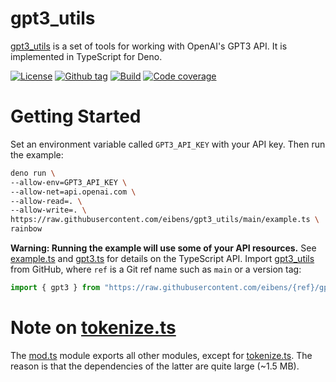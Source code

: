 # gpt3_utils

[gpt3_utils] is a set of tools for working with OpenAI's GPT3 API. It is
implemented in TypeScript for Deno.

[![License][license-shield]](LICENSE) [![Github
tag][github-shield]][github]
[![Build][build-shield]][build] [![Code
coverage][coverage-shield]][coverage]

# Getting Started

Set an environment variable called `GPT3_API_KEY` with your API key. Then run
the example:

```sh
deno run \
--allow-env=GPT3_API_KEY \
--allow-net=api.openai.com \
--allow-read=. \
--allow-write=. \
https://raw.githubusercontent.com/eibens/gpt3_utils/main/example.ts \
rainbow
```

**Warning: Running the example will
use some of your API resources.** See [example.ts](example.ts) and
[gpt3.ts](gpt3.ts) for details on the TypeScript API. Import [gpt3_utils] from
GitHub, where `ref` is a Git ref name such as `main` or a version tag:

```ts
import { gpt3 } from "https://raw.githubusercontent.com/eibens/{ref}/gpt3_utils/mod.ts";
```

# Note on [tokenize.ts](tokenize.ts)

The [mod.ts](mod.ts) module exports all other modules, except for
[tokenize.ts](tokenize.ts). The reason is that the dependencies of the latter
are quite large (~1.5 MB).

<!-- references -->

[gpt3_utils]: #
[deno third party]: https://deno.land/x/
[deno standard]: https://deno.land/std/

<!-- badges -->

[github]: https://github.com/eibens/gpt3_utils
[github-shield]: https://img.shields.io/github/v/tag/eibens/gpt3_utils?label&logo=github
[coverage-shield]: https://img.shields.io/codecov/c/github/eibens/gpt3_utils?logo=codecov&label
[license-shield]: https://img.shields.io/github/license/eibens/gpt3_utils?color=informational
[coverage]: https://codecov.io/gh/eibens/gpt3_utils
[build]: https://github.com/eibens/gpt3_utils/actions/workflows/ci.yml
[build-shield]: https://img.shields.io/github/workflow/status/eibens/gpt3_utils/ci?logo=github&label
[deno-land]: https://deno.land/x/gpt3_utils
[deno-land-shield]: https://img.shields.io/badge/x/module__url-informational?logo=deno&label
